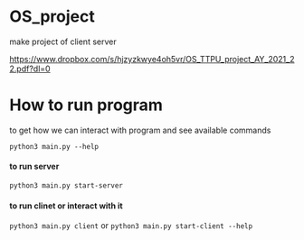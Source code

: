 # OS_project
make project of client server 

https://www.dropbox.com/s/hjzyzkwye4oh5vr/OS_TTPU_project_AY_2021_22.pdf?dl=0
# How to run program
to get how we can interact with program and see available commands

`python3 main.py --help`

#### to run server

`python3 main.py start-server`

#### to run clinet or interact with it

`python3 main.py client`
or 
`python3 main.py start-client --help`

